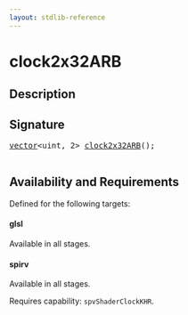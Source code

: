 ```yaml
---
layout: stdlib-reference
---
```


# clock2x32ARB

## Description





## Signature 

<pre>
<a href="../types/vector/index" class="code_type">vector</a>&lt;<span class="code_keyword">uint</span>, 2&gt; <a href="clock2x32arb-9ab">clock2x32ARB</a>();

</pre>

## Availability and Requirements

Defined for the following targets:

#### glsl
Available in all stages.

#### spirv
Available in all stages.

Requires capability: `spvShaderClockKHR`.


